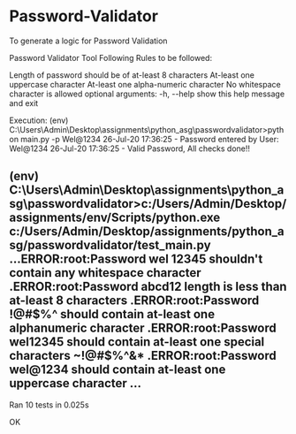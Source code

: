 # Password-Validator
To generate a logic for Password Validation


Password Validator Tool Following Rules to be followed:

Length of password should be of at-least 8 characters
At-least one uppercase character
At-least one alpha-numeric character
No whitespace character is allowed
optional arguments: -h, --help show this help message and exit

Execution:
(env) C:\Users\Admin\Desktop\assignments\python_asg\passwordvalidator>python main.py -p Wel@1234
26-Jul-20 17:36:25 - Password entered by User: Wel@1234
26-Jul-20 17:36:25 - Valid Password, All checks done!!

(env) C:\Users\Admin\Desktop\assignments\python_asg\passwordvalidator>c:/Users/Admin/Desktop/assignments/env/Scripts/python.exe c:/Users/Admin/Desktop/assignments/python_asg/passwordvalidator/test_main.py
...ERROR:root:Password wel 12345 shouldn't contain any whitespace character
.ERROR:root:Password abcd12 length is less than at-least 8 characters
.ERROR:root:Password !@#$%^ should contain at-least one alphanumeric character
.ERROR:root:Password wel12345 should contain at-least one special characters ~!@#$%^&*
.ERROR:root:Password wel@1234 should contain at-least one uppercase character
...
----------------------------------------------------------------------
Ran 10 tests in 0.025s

OK

